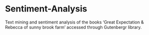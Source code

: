 # Sentiment-Analysis
Text mining and sentiment analysis of the books ‘Great Expectation &amp; Rebecca of sunny brook farm’ accessed through Gutenbergr library.
